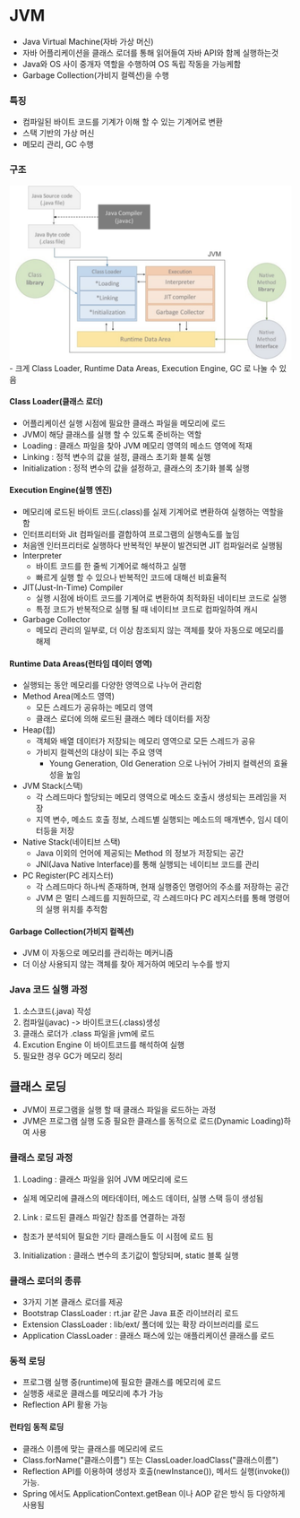# JVM
- Java Virtual Machine(자바 가상 머신)
- 자바 어플리케이션을 클래스 로더를 통해 읽어들여 자바 API와 함께 실행하는것
- Java와 OS 사이 중개자 역할을 수행하여 OS 독립 작동을 가능케함
- Garbage Collection(가비지 컬렉션)을 수행

### 특징
- 컴파일된 바이트 코드를 기계가 이해 할 수 있는 기계어로 변환
- 스택 기반의 가상 머신
- 메모리 관리, GC 수행

### 구조
<img src="../img/java-jvm-01.png">
- 크게 Class Loader, Runtime Data Areas, Execution Engine, GC 로 나눌 수 있음

#### Class Loader(클래스 로더)
- 어플리케이션 실행 시점에 필요한 클래스 파일을 메모리에 로드
- JVM이 해당 클래스를 실행 할 수 있도록 준비하는 역할
- Loading : 클래스 파일을 찾아 JVM 메모리 영역의 메소드 영역에 적재
- Linking : 정적 변수의 값을 설정, 클래스 초기화 블록 실행
- Initialization : 정적 변수의 값을 설정하고, 클래스의 초기화 블록 실행

#### Execution Engine(실행 엔진)
- 메모리에 로드된 바이트 코드(.class)를 실제 기계어로 변환하여 실행하는 역할을 함
- 인터프리터와 Jit 컴파일러를 결합하여 프로그램의 실행속도를 높임
- 처음엔 인터프리터로 실행하다 반복적인 부분이 발견되면 JIT 컴파일러로 실행됨
- Interpreter
  - 바이트 코드를 한 줄씩 기계어로 해석하고 실행
  - 빠르게 실행 할 수 있으나 반복적인 코드에 대해선 비효율적
- JIT(Just-In-Time) Compiler
  - 실행 시점에 바이트 코드를 기계어로 변환하여 최적화된 네이티브 코드로 실행
  - 특정 코드가 반복적으로 실행 될 때 네이티브 코드로 컴파일하여 캐시
- Garbage Collector
  - 메모리 관리의 일부로, 더 이상 참조되지 않는 객체를 찾아 자동으로 메모리를 해제

#### Runtime Data Areas(런타임 데이터 영역)
- 실행되는 동안 메모리를 다양한 영역으로 나누어 관리함
- Method Area(메소드 영역)
  - 모든 스레드가 공유하는 메모리 영역
  - 클래스 로더에 의해 로드된 클래스 메타 데이터를 저장
- Heap(힙)
  - 객체와 배열 데이터가 저장되는 메모리 영역으로 모든 스레드가 공유
  - 가비지 컬렉션의 대상이 되는 주요 영역
    - Young Generation, Old Generation 으로 나뉘어 가비지 컬렉션의 효율성을 높임
- JVM Stack(스택)
  - 각 스레드마다 할당되는 메모리 영역으로 메소드 호출시 생성되는 프레임을 저장
  - 지역 변수, 메소드 호출 정보, 스레드별 실행되는 메소드의 매개변수, 임시 데이터등을 저장
- Native Stack(네이티브 스택)
  - Java 이외의 언어에 제공되는 Method 의 정보가 저장되는 공간
  - JNI(Java Native Interface)를 통해 실행되는 네이티브 코드를 관리
- PC Register(PC 레지스터)
  - 각 스레드마다 하나씩 존재하며, 현재 실행중인 명령어의 주소를 저장하는 공간
  - JVM 은 멀티 스레드를 지원하므로, 각 스레드마다 PC 레지스터를 통해 명령어의 실행 위치를 추적함

#### Garbage Collection(가비지 컬렉션)
- JVM 이 자동으로 메모리를 관리하는 메커니즘
- 더 이상 사용되지 않는 객체를 찾아 제거하여 메모리 누수를 방지

### Java 코드 실행 과정
1. 소스코드(.java) 작성
2. 컴파일(javac) -> 바이트코드(.class)생성
3. 클래스 로더가 .class 파일을 jvm에 로드
4. Excution Engine 이 바이트코드를 해석하여 실행
5. 필요한 경우 GC가 메모리 정리

## 클래스 로딩
- JVM이 프로그램을 실행 할 때 클래스 파일을 로드하는 과정
- JVM은 프로그램 실행 도중 필요한 클래스를 동적으로 로드(Dynamic Loading)하여 사용

### 클래스 로딩 과정
1. Loading : 클래스 파일을 읽어 JVM 메모리에 로드
  - 실제 메모리에 클래스의 메타데이터, 메소드 데이터, 실행 스택 등이 생성됨
2. Link : 로드된 클래스 파일간 참조를 연결하는 과정
  - 참조가 분석되어 필요한 기타 클래스들도 이 시점에 로드 됨
3. Initialization : 클래스 변수의 초기값이 할당되며, static 블록 실행

### 클래스 로더의 종류
- 3가지 기본 클래스 로더를 제공
- Bootstrap ClassLoader : rt.jar 같은 Java 표준 라이브러리 로드
- Extension ClassLoader : lib/ext/ 폴더에 있는 확장 라이브러리를 로드
- Application ClassLoader : 클래스 패스에 있는 애플리케이션 클래스를 로드

### 동적 로딩
- 프로그램 실행 중(runtime)에 필요한 클래스를 메모리에 로드
- 실행중 새로운 클래스를 메모리에 추가 가능
- Reflection API 활용 가능

#### 런타임 동적 로딩
- 클래스 이름에 맞는 클래스를 메모리에 로드
- Class.forName("클래스이름") 또는 ClassLoader.loadClass("클래스이름")
- Reflection API를 이용하여 생성자 호출(newInstance()), 메서드 실행(invoke()) 가능.
- Spring 에서도 ApplicationContext.getBean 이나 AOP 같은 방식 등 다양하게 사용됨